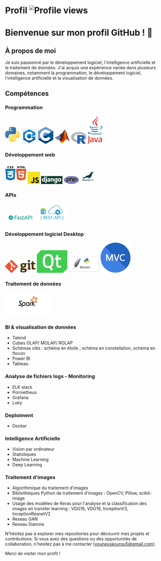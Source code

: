 

# Profil  ![Profile views](https://komarev.com/ghpvc/?username=yokourou&color=blue)

# Bienvenue sur mon profil GitHub ! 👋

## À propos de moi

Je suis passionné par le développement logiciel, l'intelligence artificielle et le traitement de données. J'ai acquis une expérience variée dans plusieurs domaines, notamment la programmation, le développement logiciel, l'intelligence artificielle et la visualisation de données.

## Compétences

### Programmation

<img src="Python.png" alt="Python" width="50"/>     <img src="cpp.png" alt="cpp" width="50"/>     <img src="C.png" alt="C" width="50"/>     <img src="Matlab.png" alt="Matlab" width="50"/>     <img src="R.png" alt="R" width="50"/>     <img src="Java.png" alt="Java" width="50"/> 


### Développement web
 <img src="html_css.png" alt="html_css" width="70"/> <img src="JavaScript.png" alt="JavaScript" width="40"/> <img src="django.png" alt="django" width="70"/> <img src="PHP.png" alt="PHP" width="50"/>  <img src="mariadb.png" alt="mariadb" width="50"/> 

### APIs
<img src="fastapi.png" alt="fastapi" width="100"/> 
<img src="restapi.png" alt="restapi" width="100"/> 


### Développement logiciel Desktop
<img src="Git.png" alt="Git" width="100"/> <img src="Qt.png" alt="Qt" width="100"/> <img src="tkinter.png" alt="tkinter" width="100"/> <img src="mvc.png" alt="mvc" width="100"/> 
  
### Traitement de données
<img src="spark.png" alt="spark" width="150" height ="80"/> 

### BI & visualisation de données
- Talend
- Cubes OLAP/ MOLAP/ ROLAP
- Schémas clés : schéma en étoile , schéma en constellation, schéma en flocon
- Power BI
- Tableau

### Analyse de fichiers logs - Monitoring 
- ELK stack
- Pormetheus
- Grafana
- Loky

### Deploiment
- Docker

### Intelligence Artificielle
- Vision par ordinateur
- Statistiques
- Machine Learning
- Deep Learning

### Traitement d'images
- Algorithmique du traitement d'images
- Bibliothéques Python de traitement d'images : OpenCV, Pillow, scikit-image
- Usage des modéles de Keras pour l'analyse et la classification des images en transfer learning : VGG16, VGG19, InceptionV3, InceptionResnetV2
- Reseau GAN
- Reseau Siamois



N'hésitez pas à explorer mes repositories pour découvrir mes projets et contributions. Si vous avez des questions ou des opportunités de collaboration, n'hésitez pas à me contacter (younesskourou5@gmail.com).


Merci de visiter mon profil !
